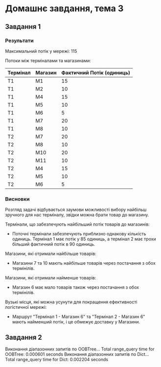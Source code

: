 # Домашнє завдання, тема 3

## Завдання 1

### Результати
Максимальний потік у мережі: 115

Потоки між терміналами та магазинами:

| Термінал  | Магазин  | Фактичний Потік (одиниць) |
|-----------|-------|--------|
| T1 | M1 |  15 | 
| T1 | M2 |  10 | 
| T1 | M4 |  15 | 
| T1 | M5 |  10 | 
| T1 | M6 |  5 | 
| T1 | M7 |  20 | 
| T1 | M8 |  10 | 
| T2 | M7 |  20 | 
| T2 | M8 |  10 | 
| T2 | M10 |  20 | 
| T2 | M11 |  10 | 
| T2 | M4 |  15 | 
| T2 | M5 |  10 | 
| T2 | M6 |  5 | 

### Висновки
Розгляд задачі відбувається заумови можливості вибору найбільш зручного для нас терміналу, звідки можна брати товар до магазину.

Термінали, що забезпечують найбільший потік товарів до магазинів: 
- Поточні термінали забезпечують приблизно однакову кількість одиниць. Термінал 1 має потік у 85 одиниць, а термінал 2 має трохи більший фактичний потік в 90 одиниць.

Магазини, які отримали найбільше товарів:
- Магазини 7 та 10 мають найбільше товарів через постачання з обох термінілів.

Магазини, які отримали найменше товарів: 
- Магазин 6 має мало товарів також через постачання з обох термінілів.

Вузькі місця, які можна усунути для покращення ефективності логістичної мережі:
- Маршрут "Термінал 1 - Магазин 6" та "Термінал 2 - Магазин 6" мають найменший потік, і це обмежує доставку у Магазини.

## Завдання 2

Виконання діапазонних запитів по OOBTree...
Total range_query time for OOBTree: 0.000601 seconds
Виконання діапазонних запитів по Dict...
Total range_query time for Dict: 0.002204 seconds
